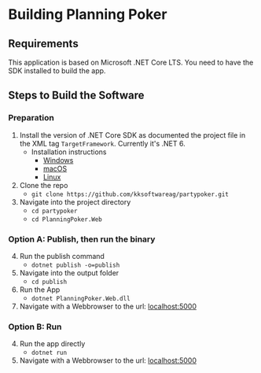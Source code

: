 # Building Planning Poker
## Requirements
This application is based on Microsoft .NET Core LTS. You need to have the SDK installed to build the app.

## Steps to Build the Software
### Preparation
1. Install the version of .NET Core SDK as documented the project file in the XML tag `TargetFramework`. Currently it's .NET 6.
	* Installation instructions
		* [Windows](https://docs.microsoft.com/en-us/dotnet/core/install/windows?tabs=net60)
		* [macOS](https://docs.microsoft.com/en-us/dotnet/core/install/macos)
		* [Linux](https://docs.microsoft.com/en-us/dotnet/core/install/linux)
2. Clone the repo
	* `git clone https://github.com/kksoftwareag/partypoker.git`
3. Navigate into the project directory
	* `cd partypoker`
	* `cd PlanningPoker.Web`

### Option A: Publish, then run the binary
4. Run the publish command
	* `dotnet publish -o=publish`
5. Navigate into the output folder
	* `cd publish`
6. Run the App
	* `dotnet PlanningPoker.Web.dll`
7. Navigate with a Webbrowser to the url: [localhost:5000](http://localhost:5000)

### Option B: Run
4. Run the app directly
	* `dotnet run`
5. Navigate with a Webbrowser to the url: [localhost:5000](http://localhost:5000)

